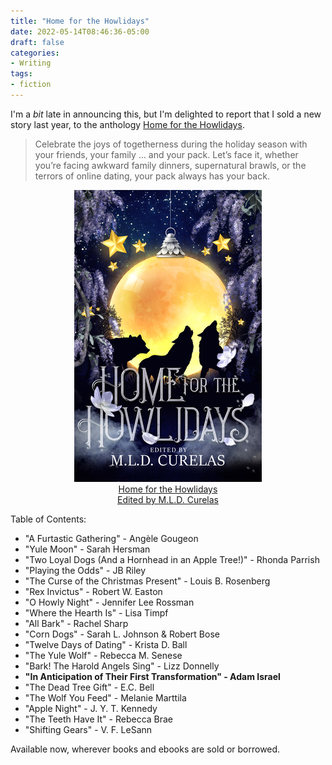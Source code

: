 ```yaml
---
title: "Home for the Howlidays"
date: 2022-05-14T08:46:36-05:00
draft: false
categories:
- Writing
tags:
- fiction
---
```


I'm a _bit_ late in announcing this, but I'm delighted to report that I sold a new story last year, to the anthology [Home for the Howlidays](https://tychebooks.com/howlidays).

> Celebrate the joys of togetherness during the holiday season with your friends, your family … and your pack. Let’s face it, whether you’re facing awkward family dinners, supernatural brawls, or the terrors of online dating, your pack always has your back.

<center>
    <img src="./Howlidays_sm.jpg" alt="Home for the Howlidays" /><br />
    <a href="https://tychebooks.com/howlidays">Home for the Howlidays<br />
  Edited by M.L.D. Curelas</a>
</center>

<p>
Table of Contents:

- "A Furtastic Gathering" - Angèle Gougeon
- "Yule Moon" - Sarah Hersman
- "Two Loyal Dogs (And a Hornhead in an Apple Tree!)" - Rhonda Parrish
- "Playing the Odds" - JB Riley
- "The Curse of the Christmas Present" - Louis B. Rosenberg
- "Rex Invictus" - Robert W. Easton
- "O Howly Night" - Jennifer Lee Rossman
- "Where the Hearth Is" - Lisa Timpf
- "All Bark" - Rachel Sharp
- "Corn Dogs" - Sarah L. Johnson & Robert Bose
- "Twelve Days of Dating" - Krista D. Ball
- "The Yule Wolf" - Rebecca M. Senese
- "Bark! The Harold Angels Sing" - Lizz Donnelly
- **"In Anticipation of Their First Transformation" - Adam Israel**
- "The Dead Tree Gift" - E.C. Bell
- "The Wolf You Feed" - Melanie Marttila
- "Apple Night" - J. Y. T. Kennedy
- "The Teeth Have It" - Rebecca Brae
- "Shifting Gears" - V. F. LeSann
</p>

Available now, wherever books and ebooks are sold or borrowed.
